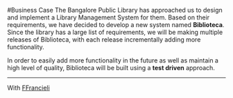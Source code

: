 #Business Case
The Bangalore Public Library has approached us to design and implement a Library Management System for them. Based on their requirements, we have decided to develop a new system named __Biblioteca__. Since the library has a large list of requirements, we will be making multiple releases of Biblioteca, with each release incrementally adding more functionality. 

In order to easily add more functionality in the future as well as maintain a high level of quality, Biblioteca will be built using a __test driven__ approach.

----

With [FFrancieli](https://github.com/FFrancieli)

